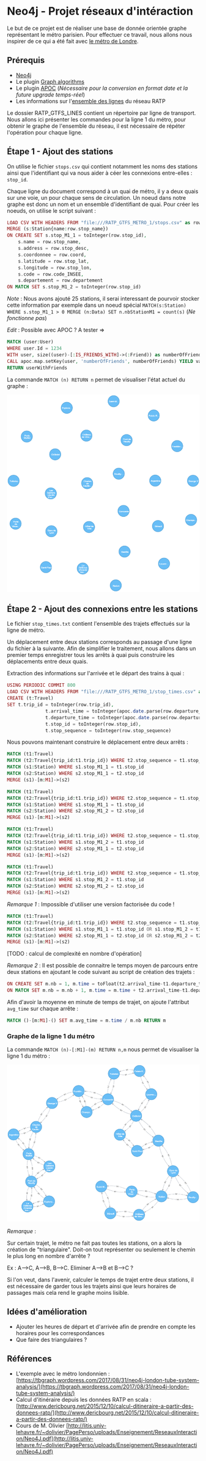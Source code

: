 # Neo4j - Projet réseaux d'intéraction

Le but de ce projet est de réaliser une base de donnée orientée graphe représentant le métro parisien. Pour effectuer ce travail, nous allons nous inspirer de ce qui a été fait avec [le métro de Londre](https://tbgraph.wordpress.com/2017/08/31/neo4j-london-tube-system-analysis/).

## Prérequis
- [Neo4j](https://neo4j.com/download/)
- Le plugin [Graph algorithms](https://github.com/neo4j-contrib/neo4j-graph-algorithms/)
- Le plugin [APOC](http://github.com/neo4j-contrib/neo4j-apoc-procedures/releases/3.4.0.1) (*Nécessaire pour la conversion en format date et la future upgrade temps-réel*)
- Les informations sur l'[ensemble des lignes](http://dataratp.download.opendatasoft.com/RATP_GTFS_LINES.zip) du réseau RATP

Le dossier RATP_GTFS_LINES contient un répertoire par ligne de transport. Nous allons ici présenter les commandes pour la ligne 1 du métro, pour obtenir le graphe de l'ensemble du réseau, il est nécessaire de répéter l'opération pour chaque ligne.

## Étape 1 - Ajout des stations
On utilise le fichier `stops.csv` qui contient notamment les noms des stations ainsi que l'identifiant qui va nous aider à céer les connexions entre-elles : `stop_id`.

Chaque ligne du document correspond à un quai de métro, il y a deux quais sur une voie, un pour chaque sens de circulation. Un noeud dans notre graphe est donc un nom et un ensemble d'identifiant de quai. Pour créer les noeuds, on utilise le script suivant :
```php
LOAD CSV WITH HEADERS FROM "file:///RATP_GTFS_METRO_1/stops.csv" as row
MERGE (s:Station{name:row.stop_name})
ON CREATE SET s.stop_M1_1 = toInteger(row.stop_id),
    s.name = row.stop_name,
    s.address = row.stop_desc,
    s.coordonnee = row.coord,
    s.latitude = row.stop_lat,
    s.longitude = row.stop_lon,
    s.code = row.code_INSEE,
    s.departement = row.departement
ON MATCH SET s.stop_M1_2 = toInteger(row.stop_id)
```
*Note* : Nous avons ajouté 25 stations, il serai interessant de pourvoir stocker cette information par exemple dans un noeud spécial `MATCH(s:Station) WHERE s.stop_M1_1 > 0 MERGE (n:Data) SET n.nbStationM1 = count(s)` (*Ne fonctionne pas*)

*Edit* : Possible avec APOC ? A tester =>
```php
MATCH (user:User)
WHERE user.Id = 1234
WITH user, size((user)-[:IS_FRIENDS_WITH]->(:Friend)) as numberOfFriends
CALL apoc.map.setKey(user, 'numberOfFriends', numberOfFriends) YIELD value AS userWithFriends
RETURN userWithFriends
```

La commande `MATCH (n) RETURN n` permet de visualiser l'état actuel du graphe :

![Graph with all the stations](https://github.com/CamilleSimon/neo4j-project/blob/master/graph.png)

## Étape 2 - Ajout des connexions entre les stations

Le fichier `stop_times.txt` contient l'ensemble des trajets effectués sur la ligne de métro.

Un déplacement entre deux stations corresponds au passage d'une ligne du fichier à la suivante.
Afin de simplifier le traitement, nous allons dans un premier temps enregistrer tous les arrêts à quai puis construire les déplacements entre deux quais.

Extraction des informations sur l'arrivée et le départ des trains à quai :
```php
USING PERIODIC COMMIT 800
LOAD CSV WITH HEADERS FROM "file:///RATP_GTFS_METRO_1/stop_times.csv" as row
CREATE (t:Travel)
SET t.trip_id = toInteger(row.trip_id),
              t.arrival_time = toInteger(apoc.date.parse(row.departure_time,'m','HH:mm:ss')),
              t.departure_time = toInteger(apoc.date.parse(row.departure_time,'m','HH:mm:ss')),
              t.stop_id = toInteger(row.stop_id),
              t.stop_sequence = toInteger(row.stop_sequence)
```

Nous pouvons maintenant construire le déplacement entre deux arrêts :
```php
MATCH (t1:Travel)
MATCH (t2:Travel{trip_id:t1.trip_id}) WHERE t2.stop_sequence = t1.stop_sequence + 1
MATCH (s1:Station) WHERE s1.stop_M1_1 = t1.stop_id
MATCH (s2:Station) WHERE s2.stop_M1_1 = t2.stop_id
MERGE (s1)-[m:M1]->(s2) 
```
```php
MATCH (t1:Travel)
MATCH (t2:Travel{trip_id:t1.trip_id}) WHERE t2.stop_sequence = t1.stop_sequence + 1
MATCH (s1:Station) WHERE s1.stop_M1_1 = t1.stop_id
MATCH (s2:Station) WHERE s2.stop_M1_2 = t2.stop_id
MERGE (s1)-[m:M1]->(s2) 
```
```php
MATCH (t1:Travel)
MATCH (t2:Travel{trip_id:t1.trip_id}) WHERE t2.stop_sequence = t1.stop_sequence + 1
MATCH (s1:Station) WHERE s1.stop_M1_2 = t1.stop_id
MATCH (s2:Station) WHERE s2.stop_M1_1 = t2.stop_id
MERGE (s1)-[m:M1]->(s2) 
```
```php
MATCH (t1:Travel)
MATCH (t2:Travel{trip_id:t1.trip_id}) WHERE t2.stop_sequence = t1.stop_sequence + 1
MATCH (s1:Station) WHERE s1.stop_M1_2 = t1.stop_id
MATCH (s2:Station) WHERE s2.stop_M1_2 = t2.stop_id
MERGE (s1)-[m:M1]->(s2) 
```

*Remarque 1* : Impossible d'utiliser une version factorisée du code !
```php
MATCH (t1:Travel)
MATCH (t2:Travel{trip_id:t1.trip_id}) WHERE t2.stop_sequence = t1.stop_sequence + 1
MATCH (s1:Station) WHERE s1.stop_M1_1 = t1.stop_id OR s1.stop_M1_2 = t1.stop_id
MATCH (s2:Station) WHERE s2.stop_M1_1 = t2.stop_id OR s2.stop_M1_2 = t2.stop_id
MERGE (s1)-[m:M1]->(s2) 
```

[TODO : calcul de complexité en nombre d'opération]

*Remarque 2* : 
Il est possible de connaitre le temps moyen de parcours entre deux stations en ajoutant le code suivant au script de création des trajets : 
```php
ON CREATE SET m.nb = 1, m.time = toFloat(t2.arrival_time-t1.departure_time)
ON MATCH SET m.nb = m.nb + 1, m.time = m.time + t2.arrival_time-t1.departure_time
```
Afin d'avoir la moyenne en minute de temps de trajet, on ajoute l'attribut `avg_time` sur chaque arrête :
```php
MATCH ()-[m:M1]-() SET m.avg_time = m.time / m.nb RETURN m
```

### Graphe de la ligne 1 du métro
La commande `MATCH (n)-[:M1]-(m) RETURN n,m` nous permet de visualiser la ligne 1 du métro :

![Graph of M1](https://github.com/CamilleSimon/neo4j-project/blob/master/graph-metro1.png)

*Remarque* : 

Sur certain trajet, le métro ne fait pas toutes les stations, on a alors la création de "triangulaire". Doit-on tout représenter ou seulement le chemin le plus long en nombre d'arrête ?

Ex : A-->C, A-->B, B-->C. Eliminer A-->B et B-->C ?

Si l'on veut, dans l'avenir, calculer le temps de trajet entre deux stations, il est nécessaire de garder tous les trajets ainsi que leurs horaires de passages mais cela rend le graphe moins lisible. 

## Idées d'amélioration
- Ajouter les heures de départ et d'arrivée afin de prendre en compte les horaires pour les correspondances
- Que faire des triangulaires ? 

## Références
- L'exemple avec le métro londonnien : [https://tbgraph.wordpress.com/2017/08/31/neo4j-london-tube-system-analysis/](https://tbgraph.wordpress.com/2017/08/31/neo4j-london-tube-system-analysis/)
- Calcul d'itinéraire depuis les données RATP en scala : [http://www.dericbourg.net/2015/12/10/calcul-ditineraire-a-partir-des-donnees-ratp/](http://www.dericbourg.net/2015/12/10/calcul-ditineraire-a-partir-des-donnees-ratp/)
- Cours de M. Olivier [http://litis.univ-lehavre.fr/~dolivier/PagePerso/uploads/Enseignement/ReseauxInteraction/Neo4J.pdf](http://litis.univ-lehavre.fr/~dolivier/PagePerso/uploads/Enseignement/ReseauxInteraction/Neo4J.pdf)





